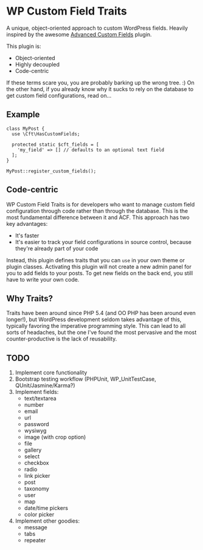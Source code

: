 # WP Custom Field Traits

A unique, object-oriented approach to custom WordPress fields. Heavily inspired by the awesome [Advanced Custom Fields](http://www.advancedcustomfields.com/) plugin.

This plugin is:

* Object-oriented
* Highly decoupled
* Code-centric

If these terms scare you, you are probably barking up the wrong tree. :) On the other hand, if you already know why it sucks to rely on the database to get custom field configurations, read on...

## Example

```
class MyPost {
  use \Cft\HasCustomFields;
  
  protected static $cft_fields = [
    'my_field' => [] // defaults to an optional text field
  ];
}

MyPost::register_custom_fields();
```

## Code-centric

WP Custom Field Traits is for developers who want to manage custom field configuration through code rather than through the database. This is the most fundamental difference between it and ACF. This approach has two key advantages:

* It's faster
* It's easier to track your field configurations in source control, because they're already part of your code

Instead, this plugin defines traits that you can `use` in your own theme or plugin classes. Activating this plugin will not create a new admin panel for you to add fields to your posts. To get new fields on the back end, you still have to write your own code.

## Why Traits?

Traits have been around since PHP 5.4 (and OO PHP has been around even longer!), but WordPress development seldom takes advantage of this, typically favoring the imperative programming style. This can lead to all sorts of headaches, but the one I've found the most pervasive and the most counter-productive is the lack of reusability.

## TODO

1. Implement core functionality
2. Bootstrap testing workflow (PHPUnit, WP_UnitTestCase, QUnit/Jasmine/Karma?)
3. Implement fields:
	* text/textarea
	* number
	* email
	* url
	* password
	* wysiwyg
	* image (with crop option)
	* file
	* gallery
	* select
	* checkbox
	* radio
	* link picker
	* post
	* taxonomy
	* user
	* map
	* date/time pickers
	* color picker
4. Implement other goodies:
	* message
	* tabs
	* repeater


